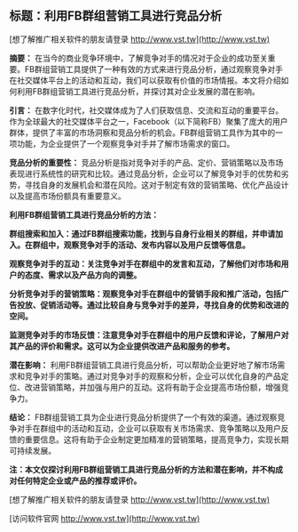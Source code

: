 ## **标题：利用FB群组营销工具进行竞品分析**

[想了解推广相关软件的朋友请登录 http://www.vst.tw](http://www.vst.tw)

**摘要：**
在当今的商业竞争环境中，了解竞争对手的情况对于企业的成功至关重要。FB群组营销工具提供了一种有效的方式来进行竞品分析，通过观察竞争对手在社交媒体平台上的活动和互动，我们可以获取有价值的市场情报。本文将介绍如何利用FB群组营销工具进行竞品分析，并探讨其对企业发展的潜在影响。

**引言：**
在数字化时代，社交媒体成为了人们获取信息、交流和互动的重要平台。作为全球最大的社交媒体平台之一，Facebook（以下简称FB）聚集了庞大的用户群体，提供了丰富的市场洞察和竞品分析的机会。FB群组营销工具作为其中的一项功能，为企业提供了一个观察竞争对手并了解市场需求的窗口。

**竞品分析的重要性：**
竞品分析是指对竞争对手的产品、定价、营销策略以及市场表现进行系统性的研究和比较。通过竞品分析，企业可以了解竞争对手的优势和劣势，寻找自身的发展机会和潜在风险。这对于制定有效的营销策略、优化产品设计以及提高市场份额具有重要意义。

**利用FB群组营销工具进行竞品分析的方法：**

**群组搜索和加入：通过FB群组搜索功能，找到与自身行业相关的群组，并申请加入。在群组中，观察竞争对手的活动、发布内容以及用户反馈等信息。**

**观察竞争对手的互动：关注竞争对手在群组中的发言和互动，了解他们对市场和用户的态度、需求以及产品方向的调整。**

**分析竞争对手的营销策略：观察竞争对手在群组中的营销手段和推广活动，包括广告投放、促销活动等。通过比较自身与竞争对手的差异，寻找自身的优势和改进的空间。**

**监测竞争对手的市场反馈：注意竞争对手在群组中的用户反馈和评论，了解用户对其产品的评价和需求。这可以为企业提供改进产品和服务的参考。**

**潜在影响：**
利用FB群组营销工具进行竞品分析，可以帮助企业更好地了解市场需求和竞争对手的策略。通过对竞争对手的观察和分析，企业可以优化自身的产品定位、改进营销策略，并加强与用户的互动。这将有助于企业提高市场份额，增强竞争力。

**结论：**
FB群组营销工具为企业进行竞品分析提供了一个有效的渠道。通过观察竞争对手在群组中的活动和互动，企业可以获取有关市场需求、竞争策略以及用户反馈的重要信息。这将有助于企业制定更加精准的营销策略，提高竞争力，实现长期可持续发展。

**注：本文仅探讨利用FB群组营销工具进行竞品分析的方法和潜在影响，并不构成对任何特定企业或产品的推荐或评价。**

[想了解推广相关软件的朋友请登录 http://www.vst.tw](http://www.vst.tw)


[访问软件官网 http://www.vst.tw](http://www.vst.tw)
